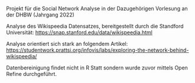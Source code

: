 Projekt für die Social Network Analyse in der Dazugehörigen Vorlesung an der DHBW (Jahrgang 2022)


Analyse des Wikispeedia Datensatzes, bereitgestellt durch die Standford Universität: https://snap.stanford.edu/data/wikispeedia.html

Analyse orientiert sich stark an folgendem Artikel: https://studentwork.prattsi.org/infovis/labs/exploring-the-network-behind-wikispeedia/

Datenbereinigung findet nicht in R Statt sondern wurde zuvor mittels Open Refine durchgeführt.
